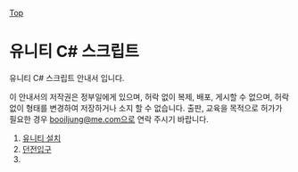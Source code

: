 [Top](../index.md)

# 유니티 C# 스크립트

유니티 C# 스크립트 안내서 입니다.

이 안내서의 저작권은 정부일에게 있으며, 허락 없이 복제, 배포, 게시할 수 없으며, 허락 없이 형태를 변경하여 저장하거나 소지 할 수 없습니다. 출판, 교육을 목적으로 허가가 필요한 경우 booiljung@me.com으로 연락 주시기 바랍니다.

1. [유니티 설치](install/index.md)
2. [던전입구](entrance_dungeon/index.md)
3. 